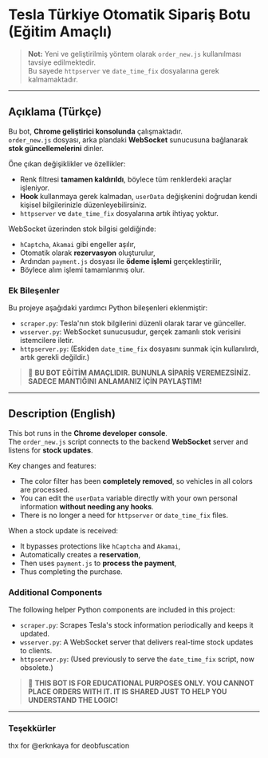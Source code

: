 # Tesla Türkiye Otomatik Sipariş Botu (Eğitim Amaçlı)

> **Not:** Yeni ve geliştirilmiş yöntem olarak `order_new.js` kullanılması tavsiye edilmektedir.  
> Bu sayede `httpserver` ve `date_time_fix` dosyalarına gerek kalmamaktadır.

---

## Açıklama (Türkçe)

Bu bot, **Chrome geliştirici konsolunda** çalışmaktadır.  
`order_new.js` dosyası, arka plandaki **WebSocket** sunucusuna bağlanarak **stok güncellemelerini** dinler.

Öne çıkan değişiklikler ve özellikler:  
- Renk filtresi **tamamen kaldırıldı**, böylece tüm renklerdeki araçlar işleniyor.  
- **Hook** kullanmaya gerek kalmadan, `userData` değişkenini doğrudan kendi kişisel bilgilerinizle düzenleyebilirsiniz.  
- `httpserver` ve `date_time_fix` dosyalarına artık ihtiyaç yoktur.  

WebSocket üzerinden stok bilgisi geldiğinde:  
- `hCaptcha`, `Akamai` gibi engeller aşılır,  
- Otomatik olarak **rezervasyon** oluşturulur,  
- Ardından `payment.js` dosyası ile **ödeme işlemi** gerçekleştirilir,  
- Böylece alım işlemi tamamlanmış olur.

### Ek Bileşenler

Bu projeye aşağıdaki yardımcı Python bileşenleri eklenmiştir:

- `scraper.py`: Tesla'nın stok bilgilerini düzenli olarak tarar ve günceller.  
- `wsserver.py`: WebSocket sunucusudur, gerçek zamanlı stok verisini istemcilere iletir.  
- `httpserver.py`: (Eskiden `date_time_fix` dosyasını sunmak için kullanılırdı, artık gerekli değildir.)

> 📢 **BU BOT EĞİTİM AMAÇLIDIR. BUNUNLA SİPARİŞ VEREMEZSİNİZ. SADECE MANTIĞINI ANLAMANIZ İÇİN PAYLAŞTIM!**

---

## Description (English)

This bot runs in the **Chrome developer console**.  
The `order_new.js` script connects to the backend **WebSocket** server and listens for **stock updates**.

Key changes and features:  
- The color filter has been **completely removed**, so vehicles in all colors are processed.  
- You can edit the `userData` variable directly with your own personal information **without needing any hooks**.  
- There is no longer a need for `httpserver` or `date_time_fix` files.

When a stock update is received:  
- It bypasses protections like `hCaptcha` and `Akamai`,  
- Automatically creates a **reservation**,  
- Then uses `payment.js` to **process the payment**,  
- Thus completing the purchase.

### Additional Components

The following helper Python components are included in this project:

- `scraper.py`: Scrapes Tesla's stock information periodically and keeps it updated.  
- `wsserver.py`: A WebSocket server that delivers real-time stock updates to clients.  
- `httpserver.py`: (Used previously to serve the `date_time_fix` script, now obsolete.)

> 📢 **THIS BOT IS FOR EDUCATIONAL PURPOSES ONLY. YOU CANNOT PLACE ORDERS WITH IT. IT IS SHARED JUST TO HELP YOU UNDERSTAND THE LOGIC!**

---

### Teşekkürler

thx for @erknkaya for deobfuscation
